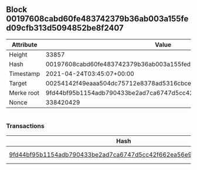 ## Block 00197608cabd60fe483742379b36ab003a155fed09cfb313d5094852be8f2407

Attribute | Value
--- | ---
Height | 33857
Hash | 00197608cabd60fe483742379b36ab003a155fed09cfb313d5094852be8f2407
Timestamp | 2021-04-24T03:45:07+00:00
Target | 00254142f49eaaa504dc75712e8378ad5316cbcead634704b3734b6271167cc4
Merke root | 9fd44bf95b1154adb790433be2ad7ca6747d5cc42f662ea56e9237430ace646f
Nonce | 338420429

```

```

### Transactions

Hash | Amount
--- | ---
[9fd44bf95b1154adb790433be2ad7ca6747d5cc42f662ea56e9237430ace646f](9fd44bf95b1154adb790433be2ad7ca6747d5cc42f662ea56e9237430ace646f.md) | 10.00000000 SKEPTI 
